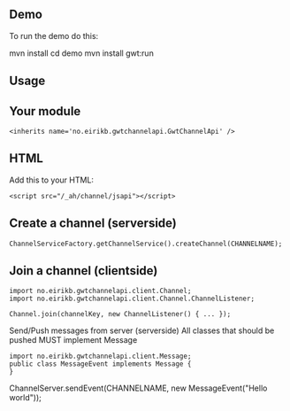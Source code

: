 Demo
-

To run the demo do this:

   mvn install
   cd demo
   mvn install gwt:run

Usage
-

Your module
----

    <inherits name='no.eirikb.gwtchannelapi.GwtChannelApi' />

HTML
----
Add this to your HTML:

    <script src="/_ah/channel/jsapi"></script>

Create a channel (serverside)
----

    ChannelServiceFactory.getChannelService().createChannel(CHANNELNAME);

Join a channel (clientside)
----

    import no.eirikb.gwtchannelapi.client.Channel;
    import no.eirikb.gwtchannelapi.client.Channel.ChannelListener;

    Channel.join(channelKey, new ChannelListener() { ... });

Send/Push messages from server (serverside)
All classes that should be pushed MUST implement Message

    import no.eirikb.gwtchannelapi.client.Message;
    public class MessageEvent implements Message {
    }

ChannelServer.sendEvent(CHANNELNAME, new MessageEvent("Hello world"));

